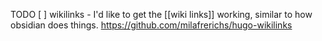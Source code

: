 
TODO
[ ] wikilinks - I'd like to get the [[wiki links]] working, similar to how obsidian does things. https://github.com/milafrerichs/hugo-wikilinks
